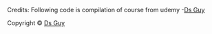 Credits: Following code is compilation of course from udemy -[Ds Guy](https://www.udemy.com/share/102V963@KHLnrwhTyX9S9yxLQcffL32l1KE0rkTJHWVFAZRlPAIkUwEyVOT_s5qawLkgetDi/)

Copyright © [Ds Guy](https://www.udemy.com/share/102V963@KHLnrwhTyX9S9yxLQcffL32l1KE0rkTJHWVFAZRlPAIkUwEyVOT_s5qawLkgetDi/)